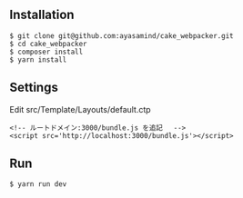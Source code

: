 ## Installation

```
$ git clone git@github.com:ayasamind/cake_webpacker.git
$ cd cake_webpacker
$ composer install
$ yarn install
```

## Settings

Edit src/Template/Layouts/default.ctp

```
<!-- ルートドメイン:3000/bundle.js を追記　 -->
<script src='http://localhost:3000/bundle.js'></script>
```

## Run

```
$ yarn run dev
```

